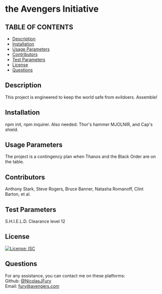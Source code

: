 
  # the Avengers Initiative

  ## TABLE OF CONTENTS
  * [Description](#description)
  * [Installation](#installation)
  * [Usage Parameters](#usage)
  * [Contributors](#contributors)
  * [Test Parameters](#tests)
  * [License](#license)
  * [Questions](#questions)

  ## Description
  This project is engineered to keep the world safe from evildoers. Assemble!

  ## Installation
  npm init, npm inquirer. Also needed: Thor's hammer MJOLNIR, and Cap's shield.

  ## Usage Parameters
  The project is a contingency plan when Thanos and the Black Order are on the table.

  ## Contributors
  Anthony Stark, Steve Rogers, Bruce Banner, Natasha Romanoff, Clint Barton, et al.

  ## Test Parameters
  S.H.I.E.L.D. Clearance level 12

  ## License
  [![License: ISC](https://img.shields.io/badge/License-ISC-blue.svg)](https://opensource.org/licenses/ISC)

  ## Questions
  For any assistance, you can contact me on these platforms: </br>
  Github: [@NicolasJFury](https://github.com/NicolasJFury/) </br>
  Email: fury@avengers.com </br>





